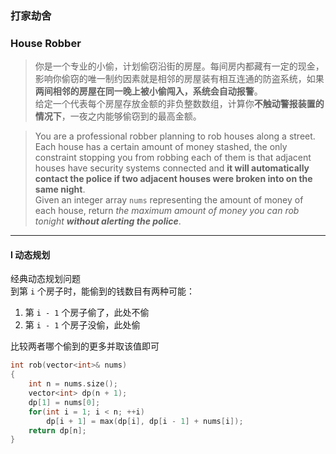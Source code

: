 ### 打家劫舍
### House Robber

> 你是一个专业的小偷，计划偷窃沿街的房屋。每间房内都藏有一定的现金，影响你偷窃的唯一制约因素就是相邻的房屋装有相互连通的防盗系统，如果**两间相邻的房屋在同一晚上被小偷闯入，系统会自动报警**。  
> 给定一个代表每个房屋存放金额的非负整数数组，计算你**不触动警报装置的情况下**，一夜之内能够偷窃到的最高金额。  

> You are a professional robber planning to rob houses along a street. Each house has a certain amount of money stashed, the only constraint stopping you from robbing each of them is that adjacent houses have security systems connected and **it will automatically contact the police if two adjacent houses were broken into on the same night**.  
> Given an integer array `nums` representing the amount of money of each house, return *the maximum amount of money you can rob tonight **without alerting the police***.  

----------

#### I 动态规划

经典动态规划问题  
到第 `i` 个房子时，能偷到的钱数目有两种可能：  
1. 第 `i - 1` 个房子偷了，此处不偷  
2. 第 `i - 1` 个房子没偷，此处偷  

比较两者哪个偷到的更多并取该值即可  

```cpp
int rob(vector<int>& nums) 
{
    int n = nums.size();
    vector<int> dp(n + 1);
    dp[1] = nums[0];
    for(int i = 1; i < n; ++i)
        dp[i + 1] = max(dp[i], dp[i - 1] + nums[i]);
    return dp[n];
}
```
